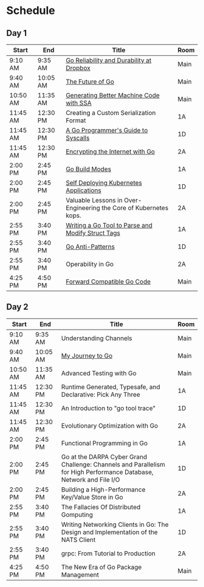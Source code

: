# Schedule

## Day 1

| Start | End | Title | Room |
| ----- | --- | ----- | ---- |
| 9:10 AM | 9:35 AM | [Go Reliability and Durability at Dropbox](reliability-at-dropbox.txt) | Main |
| 9:40 AM | 10:05 AM | [The Future of Go](future-of-go.txt) | Main |
| 10:50 AM | 11:35 AM | [Generating Better Machine Code with SSA](ssa.txt) | Main |
| 11:45 AM | 12:30 PM | Creating a Custom Serialization Format | 1A |
| 11:45 AM | 12:30 PM | [A Go Programmer's Guide to Syscalls](programmers-guide-to-syscall.txt) | 1D |
| 11:45 AM | 12:30 PM | [Encrypting the Internet with Go](encrypting-the-internet.txt) | 2A |
| 2:00 PM | 2:45 PM | [Go Build Modes](buildmodes.txt) | 1A |
| 2:00 PM | 2:45 PM | [Self Deploying Kubernetes Applications](self-deploying-kubernetes.md) | 1D |
| 2:00 PM | 2:45 PM | Valuable Lessons in Over-Engineering the Core of Kubernetes kops. | 2A |
| 2:55 PM | 3:40 PM | [Writing a Go Tool to Parse and Modify Struct Tags](structtags.txt) | 1A |
| 2:55 PM | 3:40 PM | [Go Anti-Patterns](go-antipatterns.md) | 1D |
| 2:55 PM | 3:40 PM | Operability in Go | 2A |
| 4:25 PM | 4:50 PM | [Forward Compatible Go Code](forward-compatible-go.txt) | Main |

## Day 2

| Start | End | Title | Room |
| ----- | --- | ----- | ---- |
| 9:10 AM | 9:35 AM | Understanding Channels | Main |
| 9:40 AM | 10:05 AM | [My Journey to Go](my-journey-to-go.txt) | Main |
| 10:50 AM | 11:35 AM | Advanced Testing with Go | Main |
| 11:45 AM | 12:30 PM | Runtime Generated, Typesafe, and Declarative: Pick Any Three | 1A |
| 11:45 AM | 12:30 PM | An Introduction to "go tool trace" | 1D |
| 11:45 AM | 12:30 PM | Evolutionary Optimization with Go | 2A |
| 2:00 PM | 2:45 PM | Functional Programming in Go | 1A |
| 2:00 PM | 2:45 PM | Go at the DARPA Cyber Grand Challenge: Channels and Parallelism for High Performance Database, Network and File I/O | 1D |
| 2:00 PM | 2:45 PM | Building a High-Performance Key/Value Store in Go | 2A |
| 2:55 PM | 3:40 PM | The Fallacies Of Distributed Gomputing | 1A |
| 2:55 PM | 3:40 PM | Writing Networking Clients in Go: The Design and Implementation of the NATS Client | 1D |
| 2:55 PM | 3:40 PM | grpc: From Tutorial to Production | 2A |
| 4:25 PM | 4:50 PM | The New Era of Go Package Management | Main |
